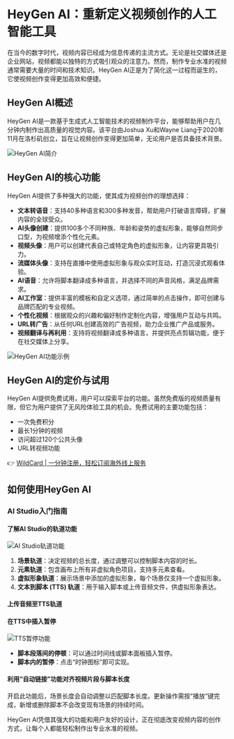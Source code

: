 # HeyGen AI：重新定义视频创作的人工智能工具

在当今的数字时代，视频内容已经成为信息传递的主流方式。无论是社交媒体还是企业网站，视频都能以独特的方式吸引观众的注意力。然而，制作专业水准的视频通常需要大量的时间和技术知识。HeyGen AI正是为了简化这一过程而诞生的，它使视频创作变得更加高效和便捷。

## HeyGen AI概述

HeyGen AI是一款基于生成式人工智能技术的视频制作平台，能够帮助用户在几分钟内制作出高质量的视觉内容。该平台由Joshua Xu和Wayne Liang于2020年11月在洛杉矶创立，旨在让视频创作变得更加简单，无论用户是否具备技术背景。

![HeyGen AI简介](https://bbtdd.com/img/631629771.webp)

## HeyGen AI的核心功能

HeyGen AI提供了多种强大的功能，使其成为视频创作的理想选择：

- **文本转语音**：支持40多种语言和300多种发音，帮助用户打破语言障碍，扩展内容的全球受众。
- **AI头像创建**：提供100多个不同种族、年龄和姿势的虚拟形象，能够自然同步口型，为视频增添个性化元素。
- **视频头像**：用户可以创建代表自己或特定角色的虚拟形象，让内容更具吸引力。
- **流媒体头像**：支持在直播中使用虚拟形象与观众实时互动，打造沉浸式观看体验。
- **AI语音**：允许将脚本翻译成多种语言，并选择不同的声音风格，满足品牌需求。
- **AI工作室**：提供丰富的模板和自定义选项，通过简单的点击操作，即可创建与品牌匹配的专业视频。
- **个性化视频**：根据观众的兴趣和偏好制作定制化内容，增强用户互动与共鸣。
- **URL转广告**：从任何URL创建高效的广告视频，助力企业推广产品或服务。
- **视频翻译与再利用**：支持将视频翻译成多种语言，并提供亮点剪辑功能，便于在社交媒体上分享。

![HeyGen AI功能示例](https://bbtdd.com/img/0961939141708777.webp)

## HeyGen AI的定价与试用

HeyGen AI提供免费试用，用户可以探索平台的功能。虽然免费版的视频质量有限，但它为用户提供了无风险体验工具的机会。免费试用的主要功能包括：

- 一次免费积分
- 最长1分钟的视频
- 访问超过120个公共头像
- URL转视频功能

👉 [WildCard | 一分钟注册，轻松订阅海外线上服务](https://bbtdd.com/WildCard)

## 如何使用HeyGen AI

### AI Studio入门指南

#### 了解AI Studio的轨道功能

![AI Studio轨道功能](https://bbtdd.com/img/306164879826757.webp)

1. **场景轨道**：决定视频的总长度，通过调整可以控制脚本内容的时长。
2. **元素轨道**：包含画布上所有非虚拟角色项目，支持多元素查看。
3. **虚拟形象轨道**：展示场景中添加的虚拟形象，每个场景仅支持一个虚拟形象。
4. **文本到脚本 (TTS) 轨道**：用于输入脚本或上传音频文件，供虚拟形象表达。

#### 上传音频至TTS轨道

#### 在TTS中插入暂停

![TTS暂停功能](https://bbtdd.com/img/86587155.webp)

- **脚本段落间的停顿**：可以通过时间线或脚本面板插入暂停。
- **脚本内的暂停**：点击“时钟图标”即可实现。

#### 利用“自动链接”功能对齐视频片段与脚本长度

开启此功能后，场景长度会自动调整以匹配脚本长度。更新操作需按“播放”键完成，新增或删除脚本不会改变现有场景的持续时间。

HeyGen AI凭借其强大的功能和用户友好的设计，正在彻底改变视频内容的创作方式，让每个人都能轻松制作出专业水准的视频。